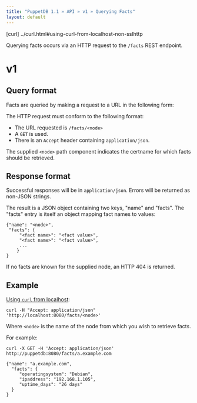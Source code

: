 ```yaml
---
title: "PuppetDB 1.1 » API » v1 » Querying Facts"
layout: default
---
```


[curl] ../curl.html#using-curl-from-localhost-non-sslhttp

Querying facts occurs via an HTTP request to the
`/facts` REST endpoint.

# v1

## Query format

Facts are queried by making a request to a URL in the following form:

The HTTP request must conform to the following format:

* The URL requested is `/facts/<node>`
* A `GET` is used.
* There is an `Accept` header containing `application/json`.

The supplied `<node>` path component indicates the certname for which
facts should be retrieved.

## Response format

Successful responses will be in `application/json`. Errors will be returned as
non-JSON strings.

The result is a JSON object containing two keys, "name" and "facts". The
"facts" entry is itself an object mapping fact names to values:

    {"name": "<node>",
     "facts": {
         "<fact name>": "<fact value>",
         "<fact name>": "<fact value>",
         ...
        }
    }

If no facts are known for the supplied node, an HTTP 404 is returned.

## Example

[Using `curl` from localhost](curl):

    curl -H "Accept: application/json" 'http://localhost:8080/facts/<node>'

Where `<node>` is the name of the node from which you wish to retrieve facts.

For example:

    curl -X GET -H 'Accept: application/json' http://puppetdb:8080/facts/a.example.com

    {"name": "a.example.com",
      "facts": {
         "operatingsystem": "Debian",
         "ipaddress": "192.168.1.105",
         "uptime_days": "26 days"
      }
    }
